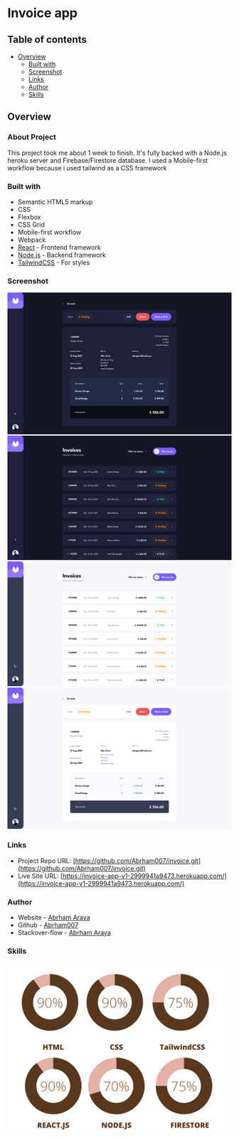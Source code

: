 # Invoice app

## Table of contents

- [Overview](#overview)
  - [Built with](#built-with)
  - [Screenshot](#screenshot)
  - [Links](#links)
  - [Author](#author)
  - [Skills](#skills)

## Overview

### About Project

This project took me about 1 week to finish. It's fully backed with a Node.js heroku server and Firebase/Firestore database. I used a Mobile-first workflow because i used tailwind as a CSS framework

### Built with

- Semantic HTML5 markup
- CSS
- Flexbox
- CSS Grid
- Mobile-first workflow
- Webpack
- [React](https://reactjs.org/) - Frontend framework
- [Node.js](https://nodejs.org/) - Backend framework
- [TailwindCSS](https://tailwindcss.com//) - For styles

### Screenshot

![Desktop-View Invoice[Dark]](./screenshots/screenshot-1.jpg)
![Desktop-Invoice[Dark]](./screenshots/screenshot-2.jpg)
![Desktop-Invoice](./screenshots/screenshot-3.jpg)
![Desktop-View Invoice](./screenshots/screenshot-4.jpg)

### Links

- Project Repo URL: [https://github.com/Abrham007/invoice.git](https://github.com/Abrham007/invoice.git)
- Live Site URL: [https://invoice-app-v1-2999941a9473.herokuapp.com/](https://invoice-app-v1-2999941a9473.herokuapp.com/)

### Author

- Website - [Abrham Araya](https://www.your-site.com)
- Github - [Abrham007](https://github.com/Abrham007)
- Stackover-flow - [Abrham Araya](https://stackoverflow.com/users/22762463/abrham-araya)

### Skills

![Skills](./screenshots/skills.png)
